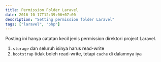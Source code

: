 ```yaml
---
title: Permission Folder Laravel
date: 2016-10-17T12:39:06+07:00
description: "Setting permission folder Laravel"
tags: ["laravel", "php"]
---
```


Posting ini hanya catatan kecil jenis permission direktori project Laravel.
<!--more-->

1. `storage` dan seluruh isinya harus read-write
2. `bootstrap` tidak boleh read-write, tetapi `cache` di dalamnya iya

